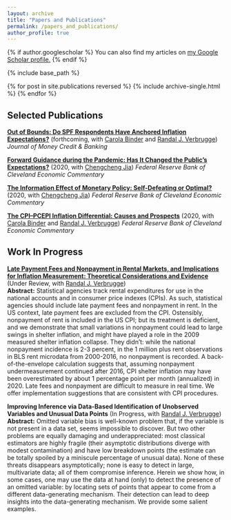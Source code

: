 ```yaml
---
layout: archive
title: "Papers and Publications"
permalink: /papers_and_publications/
author_profile: true
---
```


{% if author.googlescholar %}
  You can also find my articles on <u><a href="{{author.googlescholar}}">my Google Scholar profile</a>.</u>
{% endif %}

{% include base_path %}

{% for post in site.publications reversed %}
  {% include archive-single.html %}
{% endfor %}

## Selected Publications

**[Out of Bounds: Do SPF Respondents Have Anchored Inflation Expectations?](https://onlinelibrary.wiley.com/doi/abs/10.1111/jmcb.12968)** (forthcoming, with [Carola Binder](https://carolabinder.sites.haverford.edu/) and [Randal J. Verbrugge](https://www.clevelandfed.org/research/economists/verbrugge-randal-j)) *Journal of Money Credit & Banking*

**[Forward Guidance during the Pandemic: Has It Changed the Public’s Expectations?](https://www.clevelandfed.org/publications/economic-commentary/2020/ec-202027-forward-guidance-during-the-pandemic)** (2020, with [Chengcheng Jia](https://sites.google.com/site/chengchengjia)) *Federal Reserve Bank of Cleveland Economic Commentary*

**[The Information Effect of Monetary Policy: Self-Defeating or Optimal?](https://www.clevelandfed.org/publications/economic-commentary/2020/ec-202015-info-effect-monetary-policy)** (2020, with [Chengcheng Jia](https://sites.google.com/site/chengchengjia)) *Federal Reserve Bank of Cleveland Economic Commentary*

**[The CPI–PCEPI Inflation Differential: Causes and Prospects](https://www.clevelandfed.org/publications/economic-commentary/2020/ec-202006-cpi-pcepi-inflation-differential)** (2020, with [Carola Binder](https://carolabinder.sites.haverford.edu/) and [Randal J. Verbrugge](https://www.clevelandfed.org/research/economists/verbrugge-randal-j)) *Federal Reserve Bank of Cleveland Economic Commentary*

## Work In Progress

**[Late Payment Fees and Nonpayment in Rental Markets, and Implications for Inflation Measurement: Theoretical Considerations and Evidence](https://www.clevelandfed.org/publications/working-paper/2021/wp-2022r-late-payment-fees-nonpayment-in-rental-markets)** (Under Review, with [Randal J. Verbrugge](https://www.clevelandfed.org/research/economists/verbrugge-randal-j)) <br>
**Abstract:** Statistical agencies track rental expenditures for use in the national accounts and in consumer price indexes (CPIs). As such, statistical agencies should include late payment fees and nonpayment in rent. In the US context, late payment fees are excluded from the CPI. Ostensibly, nonpayment of rent is included in the US CPI; but its treatment is deficient, and we demonstrate that small variations in nonpayment could lead to large swings in shelter inflation, and might have played a role in the 2009 measured shelter inflation collapse. They didn’t: while the national nonpayment incidence is 2-3 percent, in the 1 million plus rent observations in BLS rent microdata from 2000-2016, no nonpayment is recorded. A back-of-the-envelope calculation suggests that, assuming nonpayment undermeasurement continued after 2016, CPI shelter inflation may have been overestimated by about 1 percentage point per month (annualized) in 2020. Late fees and nonpayment are difficult to measure in real time. We offer implementation suggestions that are consistent with CPI procedures.

**Improving Inference via Data-Based Identification of Unobserved Variables and Unusual Data Points** (In Progress, with [Randal J. Verbrugge](https://www.clevelandfed.org/research/economists/verbrugge-randal-j)) <br>
**Abstract:** Omitted variable bias is well-known problem that, if the variable is not present in a data set, seems impossible to discover. But two other problems are equally damaging and underappreciated: most classical estimators are highly fragile (their asymptotic distributions diverge with modest contamination) and have low breakdown points (the estimate can be totally spoiled by a miniscule percentage of unusual data). None of these threats disappears asymptotically; none is easy to detect in large, multivariate data; all of them compromise inference. Herein we show how, in some cases, one may use the data at hand (only) to detect the presence of an omitted variable: by locating sets of points that appear to come from a different data-generating mechanism. Their detection can lead to deep insights into the data-generating mechanism. We provide some salient examples.
